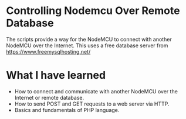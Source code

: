# Controlling Nodemcu Over Remote Database
The scripts provide a way for the NodeMCU to connect with another NodeMCU over the Internet. This uses a free database server from https://www.freemysqlhosting.net/

# What I have learned
- How to connect and communicate with another NodeMCU over the Internet or remote database.
- How to send POST and GET requests to a web server via HTTP.
- Basics and fundamentals of PHP language.
